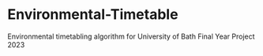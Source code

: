 # Environmental-Timetable
Environmental timetabling algorithm for University of Bath Final Year Project 2023
